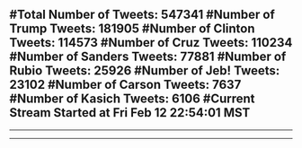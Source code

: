 #Total Number of Tweets: 547341 
#Number of Trump Tweets: 181905
#Number of Clinton Tweets: 114573
#Number of Cruz Tweets: 110234
#Number of Sanders Tweets: 77881
#Number of Rubio Tweets: 25926
#Number of Jeb! Tweets: 23102
#Number of Carson Tweets: 7637
#Number of Kasich Tweets: 6106
#Current Stream Started at Fri Feb 12 22:54:01 MST
---
---
---
